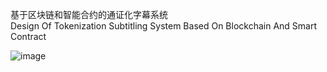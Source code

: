 基于区块链和智能合约的通证化字幕系统  
Design Of Tokenization Subtitling System Based On Blockchain And Smart Contract

![image](https://github.com/LaplaceMan/Subtitle-Token/blob/main/Subtitle%20System/System%20frame%20diagram.png)
